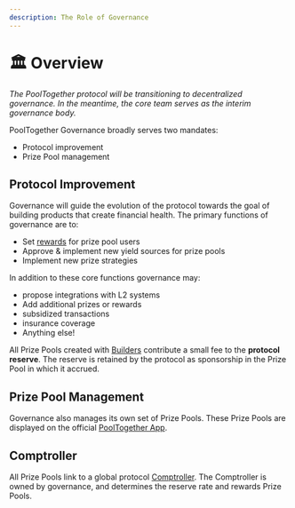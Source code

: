 ```yaml
---
description: The Role of Governance
---
```


# 🏛️ Overview

_The PoolTogether protocol will be transitioning to decentralized governance. In the meantime, the core team serves as the interim governance body._

PoolTogether Governance broadly serves two mandates:

* Protocol improvement
* Prize Pool management

## Protocol Improvement

Governance will guide the evolution of the protocol towards the goal of building products that create financial health. The primary functions of governance are to:

* Set [rewards](untitled.md) for prize pool users
* Approve & implement new yield sources for prize pools&#x20;
* Implement new prize strategies

In addition to these core functions governance may:

* propose integrations with L2 systems
* Add additional prizes or rewards&#x20;
* subsidized transactions
* insurance coverage
* Anything else!&#x20;

All Prize Pools created with [Builders](broken-reference) contribute a small fee to the **protocol reserve**. The reserve is retained by the protocol as sponsorship in the Prize Pool in which it accrued.

## Prize Pool Management

Governance also manages its own set of Prize Pools. These Prize Pools are displayed on the official [PoolTogether App](https://app-v3.pooltogether.com).

## Comptroller

All Prize Pools link to a global protocol [Comptroller](untitled.md). The Comptroller is owned by governance, and determines the reserve rate and rewards Prize Pools.
